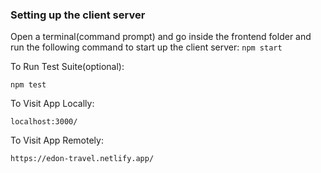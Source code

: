 ### Setting up the client server
Open a terminal(command prompt) and go inside the frontend folder and run the following command to start up the client server:
`npm start`

To Run Test Suite(optional):  

`npm test`  

To Visit App Locally:

`localhost:3000/`

To Visit App Remotely:

`https://edon-travel.netlify.app/`